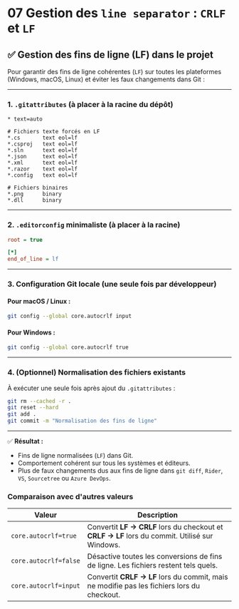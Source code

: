 # 07 Gestion des `line separator` : `CRLF` et `LF`



## ✅ Gestion des fins de ligne (LF) dans le projet

Pour garantir des fins de ligne cohérentes (`LF`) sur toutes les plateformes (Windows, macOS, Linux) et éviter les faux changements dans Git :

---

### 1. `.gitattributes` (à placer à la racine du dépôt)

```gitattributes
* text=auto

# Fichiers texte forcés en LF
*.cs       text eol=lf
*.csproj   text eol=lf
*.sln      text eol=lf
*.json     text eol=lf
*.xml      text eol=lf
*.razor    text eol=lf
*.config   text eol=lf

# Fichiers binaires
*.png      binary
*.dll      binary
```

---

### 2. `.editorconfig` minimaliste (à placer à la racine)

```ini
root = true

[*]
end_of_line = lf
```

---

### 3. Configuration Git locale (une seule fois par développeur)

#### Pour macOS / Linux :

```bash
git config --global core.autocrlf input
```

#### Pour Windows :

```bash
git config --global core.autocrlf true
```

---

### 4. (Optionnel) Normalisation des fichiers existants

À exécuter une seule fois après ajout du `.gitattributes` :

```bash
git rm --cached -r .
git reset --hard
git add .
git commit -m "Normalisation des fins de ligne"
```

---

✅ **Résultat :**  

- Fins de ligne normalisées (`LF`) dans Git.  
- Comportement cohérent sur tous les systèmes et éditeurs.  
- Plus de faux changements dus aux fins de ligne dans `git diff`, `Rider`, `VS`, `Sourcetree` ou `Azure DevOps`.

### Comparaison avec d'autres valeurs

| **Valeur**            | **Description**                                              |
| --------------------- | ------------------------------------------------------------ |
| `core.autocrlf=true`  | Convertit **LF → CRLF** lors du checkout et **CRLF → LF** lors du commit. Utilisé sur Windows. |
| `core.autocrlf=false` | Désactive toutes les conversions de fins de ligne. Les fichiers restent tels quels. |
| `core.autocrlf=input` | Convertit **CRLF → LF** lors du commit, mais ne modifie pas les fichiers lors du checkout. |
